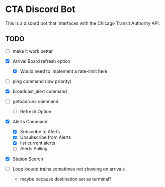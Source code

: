 # CTA Discord Bot

This is a discord bot that interfaces with the Chicago Transit Authority API.

## TODO

- [ ] make it work better
- [x] Arrival Board refresh option
  - [x] Would need to implement a rate-limit here
- [ ] ping command (low priority)
- [x] broadcast_alert command
- [ ] getbadruns command
  - [ ] Refresh Option
- [x] Alerts Command
  - [x] Subscribe to Alerts
  - [x] Unsubscribe from Alerts
  - [x] list current alerts
  - [ ] Alerts Polling
- [x] Station Search

- [ ] Loop-bound trains sometimes not showing on arrivals
  - maybe because destination set as terminal?
